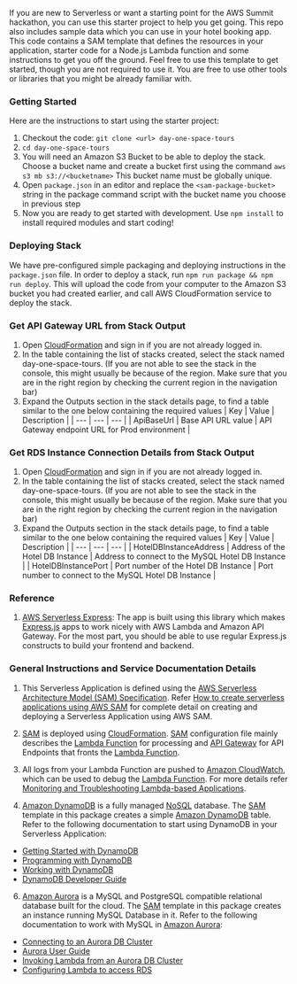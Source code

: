 
If you are new to Serverless or want a starting point for the AWS Summit hackathon, you can use this starter project to help you get going. This repo also includes sample data which you can use in your hotel booking app. This code contains a SAM template that defines the resources in your application, starter code for a Node.js Lambda function and some instructions to get you off the ground. Feel free to use this template to get started, though you are not required to use it. You are free to use other tools or libraries that you might be already familiar with.

### Getting Started

Here are the instructions to start using the starter project:

1. Checkout the code: `git clone <url> day-one-space-tours`
1. `cd day-one-space-tours`
1. You will need an Amazon S3 Bucket to be able to deploy the stack. Choose a bucket name and create a bucket first using the command `aws s3 mb s3://<bucketname>` This bucket name must be globally unique.
1. Open `package.json` in an editor and replace the `<sam-package-bucket>` string in the package command script with the bucket name you choose in previous step
1. Now you are ready to get started with development. Use `npm install` to install required modules and start coding!

### Deploying Stack
We have pre-configured simple packaging and deploying instructions in the `package.json` file. In order to deploy a stack, run `npm run package && npm run deploy`. This will upload the code from your computer to the Amazon S3 bucket you had created earlier, and call AWS CloudFormation service to deploy the stack.

### Get API Gateway URL from Stack Output
1. Open [CloudFormation](https://aws.amazon.com/cloudformation/) and sign in if you are not already logged in.
2. In the table containing the list of stacks created, select the stack named day-one-space-tours. (If you are not
   able to see the stack in the console, this might usually be because of the region. Make sure that you are in the right region by checking the current region in the navigation bar)
3. Expand the Outputs section in the stack details page, to find a table similar to the one below containing the required values
| Key | Value | Description |
| --- | --- | --- |
| ApiBaseUrl | Base API URL value | API Gateway endpoint URL for Prod environment |

### Get RDS Instance Connection Details from Stack Output
1. Open [CloudFormation](https://aws.amazon.com/cloudformation/) and sign in if you are not already logged in.
2. In the table containing the list of stacks created, select the stack named day-one-space-tours. (If you are not
   able to see the stack in the console, this might usually be because of the region. Make sure that you are in the right region by checking the current region in the navigation bar)
3. Expand the Outputs section in the stack details page, to find a table similar to the one below containing the required values
| Key | Value | Description |
| --- | --- | --- |
| HotelDBInstanceAddress | Address of the Hotel DB Instance | Address to connect to the MySQL Hotel DB Instance |
| HotelDBInstancePort | Port number of the Hotel DB Instance | Port number to connect to the MySQL Hotel DB Instance |

### Reference

1. [AWS Serverless Express](https://github.com/awslabs/aws-serverless-express): The app is built using this library which makes [Express.js](https://expressjs.com/) apps to work nicely with AWS Lambda and Amazon API Gateway. For the most part, you should be able to use regular Express.js constructs to build your frontend and backend.

### General Instructions and Service Documentation Details

1. This Serverless Application is defined using the [AWS Serverless Architecture Model (SAM) Specification](https://github.com/awslabs/serverless-application-model/blob/master/versions/2016-10-31.md). Refer [How to create serverless applications using AWS SAM](https://github.com/awslabs/serverless-application-model/blob/master/HOWTO.md) for complete detail on creating and deploying a Serverless Application using AWS SAM.

3. [SAM](https://docs.aws.amazon.com/lambda/latest/dg/serverless_app.html) is deployed using [CloudFormation](https://aws.amazon.com/cloudformation/). [SAM](https://docs.aws.amazon.com/lambda/latest/dg/serverless_app.html) configuration file mainly describes the [Lambda Function](https://aws.amazon.com/lambda/) for processing and [API Gateway](https://aws.amazon.com/api-gateway/?nc2=h_m1) for API Endpoints that fronts the [Lambda Function](https://aws.amazon.com/lambda/).

4. All logs from your Lambda Function are pushed to [Amazon CloudWatch](https://aws.amazon.com/cloudwatch/?nc2=h_m1), which can be used to debug the [Lambda Function](https://aws.amazon.com/lambda/). For more details refer [Monitoring and Troubleshooting Lambda-based Applications](https://docs.aws.amazon.com/lambda/latest/dg/monitoring-functions.html).

5. [Amazon DynamoDB](https://aws.amazon.com/dynamodb/?nc2=h_m1) is a fully managed [NoSQL](https://aws.amazon.com/nosql/) database. The [SAM](https://docs.aws.amazon.com/lambda/latest/dg/serverless_app.html) template in this package creates a simple [Amazon DynamoDB](https://aws.amazon.com/dynamodb/?nc2=h_m1) table. Refer to the following documentation to start using DynamoDB in your Serverless Application:
  - [Getting Started with DynamoDB](https://docs.aws.amazon.com/amazondynamodb/latest/developerguide/GettingStarted.html)
  - [Programming with DynamoDB](https://docs.aws.amazon.com/amazondynamodb/latest/developerguide/Programming.html)
  - [Working with DynamoDB](https://docs.aws.amazon.com/amazondynamodb/latest/developerguide/WorkingWithDynamo.html)
  - [DynamoDB Developer Guide](https://docs.aws.amazon.com/amazondynamodb/latest/developerguide/Introduction.html)

6. [Amazon Aurora](https://aws.amazon.com/rds/aurora/?nc2=h_m1) is a MySQL and PostgreSQL compatible relational database built for the cloud. The [SAM](https://docs.aws.amazon.com/lambda/latest/dg/serverless_app.html) template in this package creates an instance running MySQL Database in it. Refer to the following documentation to work with MySQL in [Amazon Aurora](https://aws.amazon.com/rds/aurora/?nc2=h_m1):
  - [Connecting to an Aurora DB Cluster](https://docs.aws.amazon.com/AmazonRDS/latest/UserGuide/Aurora.Connecting.html)
  - [Aurora User Guide](https://docs.aws.amazon.com/AmazonRDS/latest/UserGuide/CHAP_Aurora.html)
  - [Invoking Lambda from an Aurora DB Cluster](https://docs.aws.amazon.com/AmazonRDS/latest/UserGuide/AuroraMySQL.Integrating.Lambda.html)
  - [Configuring Lambda to access RDS](https://docs.aws.amazon.com/lambda/latest/dg/vpc-rds.html)
